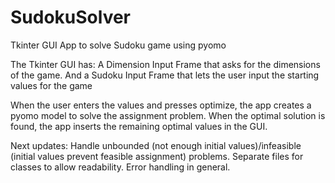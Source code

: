 # SudokuSolver
Tkinter GUI App to solve Sudoku game using pyomo

The Tkinter GUI has:
A Dimension Input Frame that asks for the dimensions of the game.
And a Sudoku Input Frame that lets the user input the starting values for the game

When the user enters the values and presses optimize, the app creates a pyomo model to solve the assignment problem.
When the optimal solution is found, the app inserts the remaining optimal values in the GUI.

Next updates:
Handle unbounded (not enough initial values)/infeasible (initial values prevent feasible assignment) problems.
Separate files for classes to allow readability.
Error handling in general.

